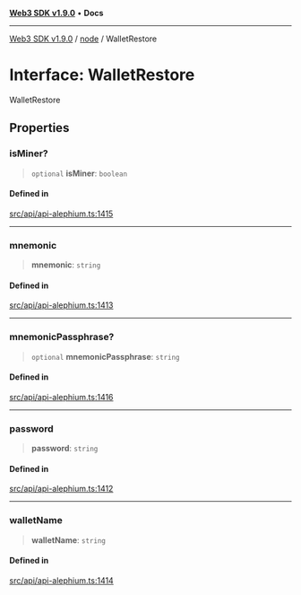 [**Web3 SDK v1.9.0**](../../../README.md) • **Docs**

***

[Web3 SDK v1.9.0](../../../globals.md) / [node](../README.md) / WalletRestore

# Interface: WalletRestore

WalletRestore

## Properties

### isMiner?

> `optional` **isMiner**: `boolean`

#### Defined in

[src/api/api-alephium.ts:1415](https://github.com/Mystic-Nayy/alephium-web3/blob/c1afd789a197ce5fe21f08c2965942090157c33d/packages/web3/src/api/api-alephium.ts#L1415)

***

### mnemonic

> **mnemonic**: `string`

#### Defined in

[src/api/api-alephium.ts:1413](https://github.com/Mystic-Nayy/alephium-web3/blob/c1afd789a197ce5fe21f08c2965942090157c33d/packages/web3/src/api/api-alephium.ts#L1413)

***

### mnemonicPassphrase?

> `optional` **mnemonicPassphrase**: `string`

#### Defined in

[src/api/api-alephium.ts:1416](https://github.com/Mystic-Nayy/alephium-web3/blob/c1afd789a197ce5fe21f08c2965942090157c33d/packages/web3/src/api/api-alephium.ts#L1416)

***

### password

> **password**: `string`

#### Defined in

[src/api/api-alephium.ts:1412](https://github.com/Mystic-Nayy/alephium-web3/blob/c1afd789a197ce5fe21f08c2965942090157c33d/packages/web3/src/api/api-alephium.ts#L1412)

***

### walletName

> **walletName**: `string`

#### Defined in

[src/api/api-alephium.ts:1414](https://github.com/Mystic-Nayy/alephium-web3/blob/c1afd789a197ce5fe21f08c2965942090157c33d/packages/web3/src/api/api-alephium.ts#L1414)

